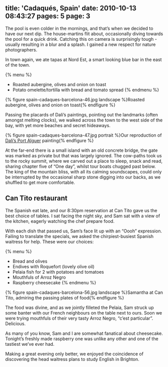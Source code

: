 title: 'Cadaqués, Spain'
date: 2010-10-13 08:43:27
pages: 5
page: 3
---

The pool is even colder in the mornings, and that’s when we decided to have our next dip. The house-martins flit about, occasionally diving towards the pool for a quick drink. Catching this on camera is surprisingly tough - usually resulting in a blur and a splash. I gained a new respect for nature photographers.

In town again, we ate tapas at Nord Est, a smart looking blue bar in the east of the town.

{% menu %}
* Roasted aubergine, olives and onion on toast
* Potato omelette/tortilla with bread and tomato spread
{% endmenu %}

{% figure spain-cadaques-barcelona-46.jpg landscape %}Roasted aubergine, olives and onion on toast{% endfigure %}

Passing the placards of Dali’s paintings, pointing out the landmarks (often amongst melting clocks), we walked across the town to the west side of the bay, with yet more beaches and secret hideaways.

{% figure spain-cadaques-barcelona-47.jpg portrait %}Our reproduction of [Dali’s Port Alguer](http://www.salvador-dali.org/museus/teatre-museu-dali/the-collection/161/port-alguer) painting{% endfigure %}

At the far-end there is a small island with an old concrete bridge, the gate was marked as private but that was largely ignored. The cow-paths took us to the rocky summit, where we carved out a place to sleep, snack and read, sharing chapter five of “One day”, whilst tour boats chugged past below. The king of the mountain bliss, with all its calming soundscapes, could only be interrupted by the occasional sharp stone digging into our backs, as we shuffled to get more comfortable.

## Can Tito restaurant

The Spanish eat late, and our 8:30pm reservation at Can Tito gave us the best choice of tables. I sat facing the night sky, and Sam sat with a view of the kitchen, eagerly watching the chef prepare food.

With each dish that passed us, Sam’s face lit up with an “Oooh” expression. Failing to translate the specials, we asked the chirpiest-busiest Spanish waitress for help. These were our choices:

{% menu %}
* Bread and olives
* Endives with Roquefort (lovely olive oil)
* Pelaia fish for 2 with potatoes and tomatoes
* Mouthfuls of Arroz Negro
* Raspberry cheesecake
{% endmenu %}

{% figure spain-cadaques-barcelona-56.jpg landscape %}Samantha at Can Tito, admiring the passing plates of food{% endfigure %}

The food was divine, and as we jointly filleted the Pelaia, Sam struck up some banter with our French neighbours on the table next to ours. Soon we were trying mouthfuls of their very tasty Arroz Negro, “c’est particular”. Delicious.

As many of you know, Sam and I are somewhat fanatical about cheesecake. Tonight’s freshly made raspberry one was unlike any other and one of the tastiest we’ve ever had.

Making a great evening only better, we enjoyed the coincidence of discovering the head waitress plans to study English in Brighton.
